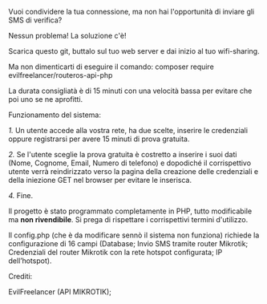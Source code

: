 Vuoi condividere la tua connessione, ma non hai l'opportunità di inviare gli SMS di verifica?

Nessun problema! La soluzione c'è!

Scarica questo git, buttalo sul tuo web server e dai inizio al tuo wifi-sharing.

Ma non dimenticarti di eseguire il comando: composer require evilfreelancer/routeros-api-php

La durata consigliatà è di 15 minuti con una velocità bassa per evitare che poi uno se ne aprofitti.

Funzionamento del sistema:

*1.* Un utente accede alla vostra rete, ha due scelte, inserire le credenziali oppure registrarsi per avere 15 minuti di prova gratuita.

*2.* Se l'utente sceglie la prova gratuita è costretto a inserire i suoi dati (Nome, Cognome, Email, Numero di telefono) e dopodiché il corrispettivo utente verrà reindirizzato verso la pagina della creazione delle credenziali e della iniezione GET nel browser per evitare le inserisca.

*4.* Fine.

Il progetto è stato programmato completamente in PHP, tutto modificabile ma **non rivendibile**. Si prega di rispettare i corrispettivi termini d'utilizzo.

Il config.php (che è da modificare sennò il sistema non funziona) richiede la configurazione di 16 campi (Database; Invio SMS tramite router Mikrotik; Credenziali del router Mikrotik con la rete hotspot configurata; IP dell’hotspot).

Crediti:

EvilFreelancer (API MIKROTIK);
